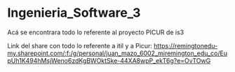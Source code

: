 # Ingenieria_Software_3
Acá se encontrara todo lo referente al proyecto PICUR de is3

Link del share con todo lo referente a itil y a Picur: https://remingtonedu-my.sharepoint.com/:f:/g/personal/juan_mazo_6002_miremington_edu_co/EupUh1K494hMsjWeno6zdKgBWOktSke-44XA8wpP_ekT6g?e=OvTOwG
